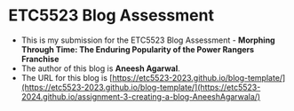 
# ETC5523 Blog Assessment

* This is my submission for the ETC5523 Blog Assessment - **Morphing Through Time: The Enduring Popularity of the Power Rangers Franchise**
* The author of this blog is **Aneesh Agarwal**.
* The URL for this blog is [https://etc5523-2023.github.io/blog-template/](https://etc5523-2023.github.io/blog-template/](https://etc5523-2024.github.io/assignment-3-creating-a-blog-AneeshAgarwala/)

